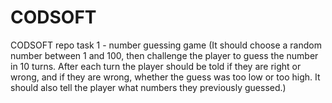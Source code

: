 # CODSOFT
CODSOFT repo 
task 1 - number guessing game 
         (It should choose a random number between 1 and 100, then challenge the player to guess the number in 10 turns. After each turn the player should be told if they are right or wrong, and if they are wrong, 
         whether the guess was too low or too high. It should also tell the player what numbers they previously guessed.)
